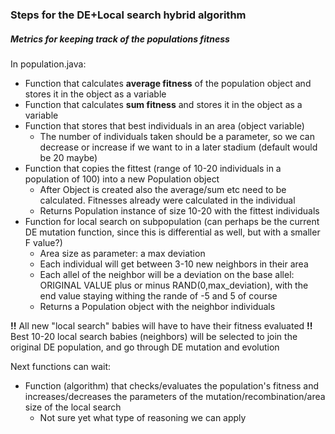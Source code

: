 ### Steps for the DE+Local search hybrid algorithm

##### Metrics for keeping track of the populations fitness

In population.java:
* Function that calculates __average fitness__ of the population object and stores it in the object as a variable
* Function that calculates __sum fitness__ and stores it in the object as a variable
* Function that stores that best individuals in an area (object variable)
  * The number of individuals taken should be a parameter, so we can decrease or increase if we want to in a later stadium (default would be 20 maybe)
* Function that copies the fittest (range of 10-20 individuals in a population of 100) into a new Population object
  * After Object is created also the average/sum etc need to be calculated. Fitnesses already were calculated in the individual
  * Returns Population instance of size 10-20 with the fittest individuals
* Function for local search on subpopulation (can perhaps be the current DE mutation function, since this is differential as well, but with a smaller F value?)
  * Area size as parameter: a max deviation
  * Each individual will get between 3-10 new neighbors in their area
  * Each allel of the neighbor will be a deviation on the base allel: ORIGINAL VALUE plus or minus RAND(0,max_deviation), with the end value staying withing the rande of -5 and 5 of course
  * Returns a Population object with the neighbor individuals

__!!__ All new "local search" babies will have to have their fitness evaluated __!!__
Best 10-20 local search babies (neighbors) will be selected to join the original DE population, and go through DE mutation and evolution

Next functions can wait:
* Function (algorithm) that checks/evaluates the population's fitness and increases/decreases the parameters of the mutation/recombination/area size of the local search
  * Not sure yet what type of reasoning we can apply

  
  
